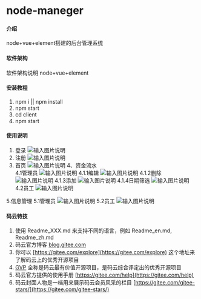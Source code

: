# node-maneger

#### 介绍
node+vue+element搭建的后台管理系统

#### 软件架构
软件架构说明
node+vue+element

#### 安装教程

1. npm i || npm install
2. npm start
3. cd client
4. npm start

#### 使用说明

1. 登录
![输入图片说明](https://images.gitee.com/uploads/images/2019/0925/153905_46f509fd_2197057.png "屏幕截图.png")
2. 注册
![输入图片说明](https://images.gitee.com/uploads/images/2019/0925/153944_34020317_2197057.png "屏幕截图.png")
3. 首页
![输入图片说明](https://images.gitee.com/uploads/images/2019/0925/154605_99506d49_2197057.png "屏幕截图.png")
4、资金流水   
    4.1管理员
![输入图片说明](https://images.gitee.com/uploads/images/2019/0925/161606_b9892aa9_2197057.png "屏幕截图.png")
        4.1.1编辑
![输入图片说明](https://images.gitee.com/uploads/images/2019/0925/160327_b0484108_2197057.png "屏幕截图.png")
        4.1.2删除
![输入图片说明](https://images.gitee.com/uploads/images/2019/0925/161310_a2c01657_2197057.png "屏幕截图.png")
        4.1.3添加
![输入图片说明](https://images.gitee.com/uploads/images/2019/0925/161446_b0e26f52_2197057.png "屏幕截图.png")
        4.1.4日期筛选
![输入图片说明](https://images.gitee.com/uploads/images/2019/0925/161853_e2e65fa3_2197057.png "屏幕截图.png")
    4.2员工
![输入图片说明](https://images.gitee.com/uploads/images/2019/0925/155346_da2b274e_2197057.png "屏幕截图.png")
    
5.信息管理
    5.1管理员
    ![输入图片说明](https://images.gitee.com/uploads/images/2019/0925/154936_a954db68_2197057.png "屏幕截图.png")
    5.2员工
    ![输入图片说明](https://images.gitee.com/uploads/images/2019/0925/155442_bd2c333a_2197057.png "屏幕截图.png")



#### 码云特技

1. 使用 Readme\_XXX.md 来支持不同的语言，例如 Readme\_en.md, Readme\_zh.md
2. 码云官方博客 [blog.gitee.com](https://blog.gitee.com)
3. 你可以 [https://gitee.com/explore](https://gitee.com/explore) 这个地址来了解码云上的优秀开源项目
4. [GVP](https://gitee.com/gvp) 全称是码云最有价值开源项目，是码云综合评定出的优秀开源项目
5. 码云官方提供的使用手册 [https://gitee.com/help](https://gitee.com/help)
6. 码云封面人物是一档用来展示码云会员风采的栏目 [https://gitee.com/gitee-stars/](https://gitee.com/gitee-stars/)